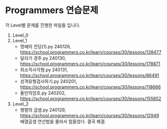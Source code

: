 # Programmers 연습문제 

각 Level별 문제를 진행한 파일들 입니다.

1. Level_0
2. Level_1
    - 명예의 전당(1).py     240126, https://school.programmers.co.kr/learn/courses/30/lessons/138477
    - 달리기 경주.py        240130, https://school.programmers.co.kr/learn/courses/30/lessons/178871
    - 최소직사각형.py       240131, https://school.programmers.co.kr/learn/courses/30/lessons/86491
    - 성격유형검사하기.py   240201, https://school.programmers.co.kr/learn/courses/30/lessons/118666
    - 둘만의암호.py         240202, https://school.programmers.co.kr/learn/courses/30/lessons/155652
3. Level_2
    - 행렬의 곱셈.py        240129, https://school.programmers.co.kr/learn/courses/30/lessons/12949
      배열곱셈 연산법을 몰라서 힘들었다. 결국 해결.